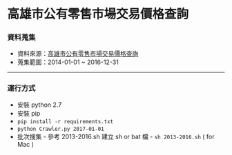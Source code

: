 # 高雄市公有零售市場交易價格查詢

### 資料蒐集
 -  資料來源：[高雄市公有零售市場交易價格查詢](http://edbkcg.kcg.gov.tw/prices)
 -  蒐集範圍：2014-01-01 ~ 2016-12-31

-------------

### 運行方式
 -   安裝 python 2.7
 -   安裝 pip
 -   `pip install -r requirements.txt`
 -   `python Crawler.py 2017-01-01`
 -   批次搜集
    - 參考 2013-2016.sh 建立 sh or bat 檔
    - `sh 2013-2016.sh` ( for Mac )

